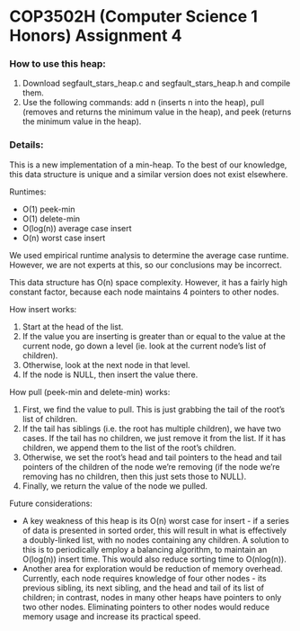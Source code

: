 # COP3502H (Computer Science 1 Honors) Assignment 4

### How to use this heap:

1. Download segfault_stars_heap.c and segfault_stars_heap.h and compile them.
2. Use the following commands: add n (inserts n into the heap), pull (removes and returns the minimum value in the heap), and peek (returns the minimum value in the heap). 

### Details:

This is a new implementation of a min-heap. To the best of our knowledge, this data structure is unique and a similar version does not exist elsewhere.

Runtimes:
* O(1) peek-min
* O(1) delete-min
* O(log(n)) average case insert
* O(n) worst case insert

We used empirical runtime analysis to determine the average case runtime. However, we are not experts at this, so our conclusions may be incorrect. 

This data structure has O(n) space complexity. However, it has a fairly high constant factor, because each node maintains 4 pointers to other nodes.

How insert works:
1. Start at the head of the list.
2. If the value you are inserting is greater than or equal to the value at the current node, go down a level (ie. look at the current node’s list of children).
3. Otherwise, look at the next node in that level.
4. If the node is NULL, then insert the value there.

How pull (peek-min and delete-min) works:
1. First, we find the value to pull. This is just grabbing the tail of the root’s list of children.
2. If the tail has siblings (i.e. the root has multiple children), we have two cases. If the tail has no children, we just remove it from the list. If it has children, we append them to the list of the root’s children.
3. Otherwise, we set the root’s head and tail pointers to the head and tail pointers of the children of the node we’re removing (if the node we’re removing has no children, then this just sets those to NULL).
4. Finally, we return the value of the node we pulled.

Future considerations:
* A key weakness of this heap is its O(n) worst case for insert - if a series of data is presented in sorted order, this will result in what is effectively a doubly-linked list, with no nodes containing any children.  A solution to this is to periodically employ a balancing algorithm, to maintain an O(log(n)) insert time.  This would also reduce sorting time to O(nlog(n)).
* Another area for exploration would be reduction of memory overhead.  Currently, each node requires knowledge of four other nodes - its previous sibling, its next sibling, and the head and tail of its list of children; in contrast, nodes in many other heaps have pointers to only two other nodes.  Eliminating pointers to other nodes would reduce memory usage and increase its practical speed.
